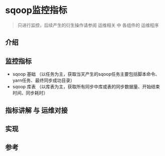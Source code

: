# sqoop监控指标

> 只进行监控，后续产生的衍生操作请参阅 运维相关 中 各组件的 运维程序

## 介绍

## 监控指标

- sqoop 基础 （以任务为主，获取当天产生的sqoop任务主要包括脚本命令、yarn任务、最终同步成功目录）
- sqoop 库表 （以库表为主，获取所有同步中库或表的同步数据量、开始结束时间、同步耗时）

## 指标讲解 与 运维对接

## 实现

## 参考